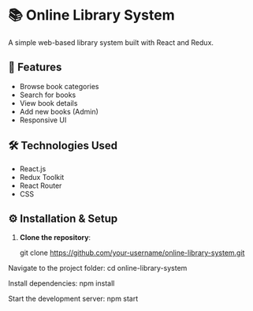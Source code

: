 # 📚 Online Library System

A simple web-based library system built with React and Redux.

## 🚀 Features
- Browse book categories
- Search for books
- View book details
- Add new books (Admin)
- Responsive UI

## 🛠 Technologies Used
- React.js
- Redux Toolkit
- React Router
- CSS

## ⚙️ Installation & Setup
1. **Clone the repository**:

   git clone https://github.com/your-username/online-library-system.git

Navigate to the project folder:
cd online-library-system

Install dependencies:
npm install

Start the development server:
npm start

